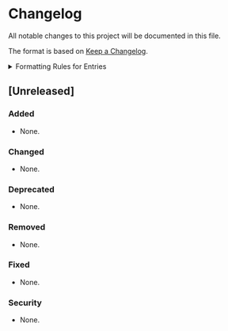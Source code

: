 # Changelog
All notable changes to this project will be documented in this file.

The format is based on [Keep a Changelog](http://keepachangelog.com/en/1.0.0/).

<details>
<summary>Formatting Rules for Entries</summary>
Each entry should use the following format (Asana url is shortened to the last 4 chars):

```markdown
- Summarize what was changed in a single line.  
  Task: [6262](https://app.asana.com/0/0/1140415327756262/f) | PR: [#0](https://github.com/Papershift/apiClient/pull/0) | Author: [Shayan Ali](https://github.com/shayan18)
```

Note that at the end of the summary line, you need to add two whitespaces (`  `) for correct rendering on GitHub.

If needed, pluralize to `Tasks`, `PRs` or `Authors` and list multiple separated by `, `.
</details>

## [Unreleased]
### Added
- None.
### Changed
- None.
### Deprecated
- None.
### Removed
- None.
### Fixed
- None.
### Security
- None.
